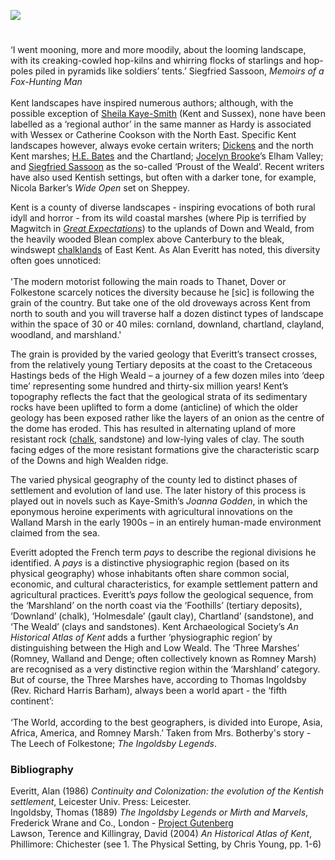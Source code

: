 <a href="https://www.kent-maps.online"><img src="https://kent-map.github.io/mdpress/juncture/ve-button.png"></a>

<param ve-config title="Kentish literary landscapes and pays" author="Professor Peter Vujakovic" layout="vtl" banner="https://stor.artstor.org/stor/f3590125-3b05-42a0-b365-e33a8735353c">
<param ve-entity eid="Q5360119" aliases="Elham Valley">
<param ve-entity eid="Q1500299" aliases="Isle of Sheppey">
<param ve-entity eid="Q5327881" aliases="Blean">
<param ve-entity eid="Q16902864" aliases="Walland Marsh">
<param ve-entity eid="Q1506093" aliases="Romney Marsh">
<param ve-entity eid="Q16988605" alliases="Denge Marsh">

#

‘I went mooning, more and more moodily, about the looming landscape, with its creaking-cowled hop-kilns and whirring flocks of starlings and hop-poles piled in pyramids like soldiers’ tents.’
Siegfried Sassoon, _Memoirs of a Fox-Hunting Man_
<br><br>
Kent landscapes have inspired numerous authors; although, with the possible exception of [Sheila Kaye-Smith](/20c/20c-kaye-smith-delmonden) (Kent and Sussex), none have been labelled as a ‘regional author’ in the same manner as Hardy is associated with Wessex or Catherine Cookson with the North East. Specific Kent landscapes however, always evoke certain writers; [Dickens](/dickens/dickens-biography) and the north Kent marshes; [H.E. Bates](/20c/20c-bates-biography) and the Chartland; [Jocelyn Brooke](/20c/20c-brooke-biography)’s Elham Valley; and [Siegfried Sassoon](/20c/20c-sassoon-biography) as the so-called ‘Proust of the Weald’. Recent writers have also used Kentish settings, but often with a darker tone, for example, Nicola Barker’s _Wide Open_ set on Sheppey.
<param ve-image url="https://upload.wikimedia.org/wikipedia/commons/0/09/Isle_of_Sheppey_-_An_eroded_Headland.JPG" label="An eroded headland on the Isle of Sheppey" attribution="Archaeomoonwalker, CC0, via Wikimedia Commons">
<param ve-map center="Q1500299" zoom="11">

Kent is a county of diverse landscapes - inspiring evocations of both rural idyll and horror - from its wild coastal marshes (where Pip is terrified by Magwitch in [_Great Expectations_](/dickens/great-expectations-curated-walk)) to the uplands of Down and Weald, from the heavily wooded Blean complex above Canterbury to the bleak, windswept [chalklands](/landscape/kentish-chalk) of East Kent. As Alan Everitt has noted, this diversity often goes unnoticed:
<br><br>
'The modern motorist following the main roads to Thanet, Dover or Folkestone scarcely notices the diversity because he [sic] is following the grain of the country. But take one of the old droveways across Kent from north to south and you will traverse half a dozen distinct types of landscape within the space of 30 or 40 miles: cornland, downland, chartland, clayland, woodland, and marshland.'
<param ve-image url="https://upload.wikimedia.org/wikipedia/commons/5/50/North_Downs_Way_-_geograph.org.uk_-_778262.jpg" label="The North Downs Way" attribution="Stephen Craven">
<param ve-map center="Q5327881" zoom="11">

The grain is provided by the varied geology that Everitt’s transect crosses, from the relatively young Tertiary deposits at the coast to the Cretaceous Hastings beds of the High Weald  – a journey of a few dozen miles into ‘deep time’ representing some hundred and thirty-six million years! Kent’s topography reflects the fact that the geological strata of its sedimentary rocks have been uplifted to form a dome (anticline) of which the older geology has been exposed rather like the layers of an onion as the centre of the dome has eroded. This has resulted in alternating upland of more resistant rock ([chalk](/landscape/kentish-chalk), sandstone) and low-lying vales of clay. The south facing edges of the more resistant formations give the characteristic scarp of the Downs and high Wealden ridge.
<param ve-image url="https://stor.artstor.org/stor/f8cec39e-e9b1-4882-87d7-4107a00019b1" label="Geology of Kent" attribution="Kent Past and Present by George Bosworth, 1901">
<param ve-map center="Q67479626" zoom="9">

The varied physical geography of the county led to distinct phases of settlement and evolution of land use. The later history of this process is played out in novels such as Kaye-Smith’s _Joanna Godden_, in which the eponymous heroine experiments with agricultural innovations on the Walland Marsh in the early 1900s – in an entirely human-made environment claimed from the sea. 
<param ve-image url="https://upload.wikimedia.org/wikipedia/commons/8/84/Drainage_channel_in_Walland_Marsh_-_geograph.org.uk_-_2189244.jpg" label="Drainage channel in Walland Marsh" attribution="David Anstiss, CC BY-SA 2.0, via Wikimedia Commons">
<param ve-map center="Q16902864" zoom="11">

Everitt adopted the French term _pays_ to describe the regional divisions he identified. A _pays_ is a distinctive physiographic region (based on its physical geography) whose inhabitants often share common social, economic, and cultural characteristics, for example settlement pattern and agricultural practices. Everitt’s _pays_  follow the geological sequence, from the ‘Marshland’ on the north coast via the ‘Foothills’ (tertiary deposits), ‘Downland’ (chalk), ‘Holmesdale’ (gault clay), Chartland’ (sandstone), and ‘The Weald’ (clays and sandstones). Kent Archaeological Society’s _An Historical Atlas of Kent_ adds a further ‘physiographic region’ by distinguishing between the High and Low Weald. The ‘Three Marshes’ (Romney, Walland and Denge; often collectively known as Romney Marsh) are recognised as a very distinctive region within the ‘Marshland’ category. But of course, the Three Marshes have, according to Thomas Ingoldsby (Rev. Richard Harris Barham), always been a world apart  - the ‘fifth continent’:
<br><br>
‘The World, according to the best geographers, is divided into Europe, Asia, Africa, America, and Romney Marsh.’ Taken from Mrs. Botherby's story - The Leech of Folkestone; _The Ingoldsby Legends_.
<param ve-image url="https://upload.wikimedia.org/wikipedia/commons/d/d6/North_Downs_2.JPG" label="North Downs, near Folkestone" attribution="GkgAlf at English Wikipedia, CC BY-SA 3.0, via Wikimedia Commons">
<param ve-map center="Q1506093" zoom="11">

### Bibliography

Everitt, Alan (1986) _Continuity and Colonization: the evolution of the Kentish settlement_, Leicester Univ. Press: Leicester.   
Ingoldsby, Thomas (1889) _The Ingoldsby Legends or Mirth and Marvels_, Frederick Wrane and Co., London - [Project Gutenberg](http://www.gutenberg.org/files/59236/59236-h/59236-h.htm)   
Lawson, Terence and Killingray, David (2004) _An Historical Atlas of Kent_, Phillimore: Chichester (see 1. The Physical Setting, by Chris Young, pp. 1-6)   
<param ve-image url="https://upload.wikimedia.org/wikipedia/commons/c/cd/The_description_of_Romney_Marsh_RMG_K1030-001.jpg" label="The description of Romney Marsh" attribution="Tucker, Elhanan, Public domain, via Wikimedia Commons">
